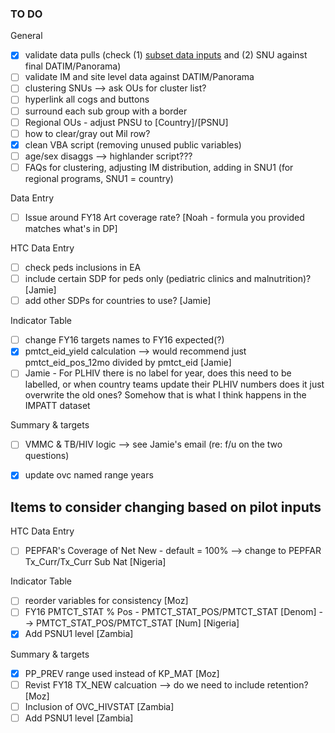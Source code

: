 
### TO DO

General
- [x] validate data pulls (check (1) [subset data inputs](https://github.com/achafetz/ICPI/blob/master/DataPack/Documents/DP_Indicators.md) and (2)
SNU against final DATIM/Panorama)
- [ ] validate IM and site level data against DATIM/Panorama
- [ ] clustering SNUs --> ask OUs for cluster list?
- [ ] hyperlink all cogs and buttons
- [ ] surround each sub group with a border
- [ ] Regional OUs - adjust PNSU to [Country]/[PSNU]
- [ ] how to clear/gray out Mil row?
- [x] clean VBA script (removing unused public variables)
- [ ] age/sex disaggs --> highlander script???
- [ ] FAQs for clustering, adjusting IM distribution, adding in SNU1 (for regional programs, SNU1 = country)

Data Entry
- [ ] Issue around FY18 Art coverage rate? [Noah - formula you provided matches what's in DP]

HTC Data Entry
- [ ] check peds inclusions in EA
- [ ] include certain SDP for peds only (pediatric clinics and malnutrition)? [Jamie]
- [ ] add other SDPs for countries to use? [Jamie]

Indicator Table
- [ ] change FY16 targets names to FY16 expected(?)
- [x] pmtct_eid_yield calculation --> would recommend just pmtct_eid_pos_12mo divided by pmtct_eid [Jamie]
- [ ] Jamie - For PLHIV there is no label for year, does this need to be labelled, or when country teams update their PLHIV numbers does it just overwrite the old ones? Somehow that is what I think happens in the IMPATT dataset

Summary & targets
- [ ] VMMC & TB/HIV logic --> see Jamie's email (re: f/u on the two questions)
- [x] update ovc named range years


## Items to consider changing based on pilot inputs
HTC Data Entry
- [ ] PEPFAR's Coverage of Net New - default = 100% --> change to PEPFAR Tx_Curr/Tx_Curr Sub Nat [Nigeria]

Indicator Table
- [ ] reorder variables for consistency [Moz]
- [ ] FY16 PMTCT_STAT % Pos - PMTCT_STAT_POS/PMTCT_STAT [Denom] --> PMTCT_STAT_POS/PMTCT_STAT [Num] [Nigeria]
- [x] Add PSNU1 level [Zambia]

Summary & targets
- [x] PP_PREV range used instead of KP_MAT [Moz]
- [ ] Revist FY18 TX_NEW calcuation --> do we need to include retention? [Moz]
- [ ] Inclusion of OVC_HIVSTAT [Zambia]
- [ ] Add PSNU1 level [Zambia]
